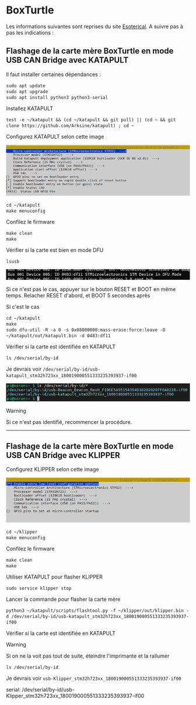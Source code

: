 # BoxTurtle
	
Les informations suivantes sont reprises du site [Esoterical](https://canbus.esoterical.online/). A suivre pas à pas les indications :


## Flashage de la carte mère BoxTurtle en mode USB CAN Bridge avec KATAPULT

Il faut installer certaines dépendances :

    sudo apt update
    sudo apt upgrade
    sudo apt install python3 python3-serial

Installez KATAPULT

    test -e ~/katapult && (cd ~/katapult && git pull) || (cd ~ && git clone https://github.com/Arksine/katapult) ; cd ~

Configurez KATAPULT selon cette image
<center><img src="..\Images\Katapult Config BT.png"></center>

    cd ~/katapult
    make menuconfig

Confilez le firmware

    make clean
    make

Vérifier si la carte est bien en mode DFU

    lsusb
	
<center><img src="..\Images\confirmation DFU_octopus.png"></center>

Si ce n'est pas le cas, appuyer sur le bouton RESET et BOOT en même temps. Relacher RESET d'abord, et BOOT 5 secondes après

Si c'est le cas

    cd ~/katapult
    make
    sudo dfu-util -R -a 0 -s 0x08000000:mass-erase:force:leave -D ~/katapult/out/katapult.bin -d 0483:df11

Vérifier si la carte est identifiée en KATAPULT

    ls /dev/serial/by-id

Je devrais voir `/dev/serial/by-id/usb-katapult_stm32h723xx_180019000551333235393937-if00`
<center><img src="..\Images\BT_identifie_katapult.png"></center>

> [!WARNING]
> Si ce n'est pas identifié, recommencer la procédure.

<hr>

## Flashage de la carte mère BoxTurtle en mode USB CAN Bridge avec KLIPPER

Configurez KLIPPER selon cette image
<center><img src="..\Images\Klipper BT USB-CAN-Bridge Config.png"></center>

    cd ~/klipper
	make menuconfig

Confilez le firmware

    make clean
    make

Utiliser KATAPULT pour flasher KLIPPER

    sudo service klipper stop

Lancer la commande pour flasher la carte mère 

    python3 ~/katapult/scripts/flashtool.py -f ~/klipper/out/klipper.bin -d /dev/serial/by-id/usb-katapult_stm32h723xx_180019000551333235393937-if00

Vérifier si la carte est identifiée en KATAPULT

> [!WARNING]
> Si on ne la voit pas tout de suite, éteindre l'imprimante et la rallumer

    ls /dev/serial/by-id

Je devrais voir `usb-Klipper_stm32h723xx_180019000551333235393937-if00`


>
serial: /dev/serial/by-id/usb-Klipper_stm32h723xx_180019000551333235393937-if00